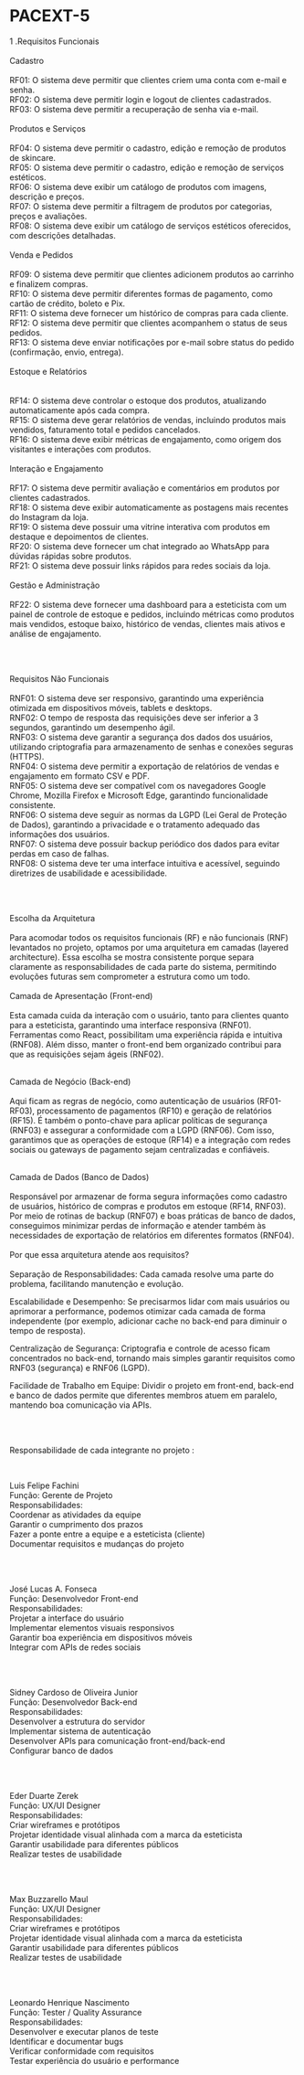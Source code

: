 # PACEXT-5


1 .Requisitos Funcionais<br><br>
Cadastro <br><br>
RF01: O sistema deve permitir que clientes criem uma conta com e-mail e senha.<br>
RF02: O sistema deve permitir login e logout de clientes cadastrados.<br>
RF03: O sistema deve permitir a recuperação de senha via e-mail.<br><br>
Produtos e Serviços<br><br>
RF04: O sistema deve permitir o cadastro, edição e remoção de produtos de skincare.<br>
RF05: O sistema deve permitir o cadastro, edição e remoção de serviços estéticos.<br>
RF06: O sistema deve exibir um catálogo de produtos com imagens, descrição e preços.<br>
RF07: O sistema deve permitir a filtragem de produtos por categorias, preços e avaliações.<br>
RF08: O sistema deve exibir um catálogo de serviços estéticos oferecidos, com descrições detalhadas.<br><br>
Venda e Pedidos<br><br>
RF09: O sistema deve permitir que clientes adicionem produtos ao carrinho e finalizem compras.<br>
RF10: O sistema deve permitir diferentes formas de pagamento, como cartão de crédito, boleto e Pix.<br>
RF11: O sistema deve fornecer um histórico de compras para cada cliente.<br>
RF12: O sistema deve permitir que clientes acompanhem o status de seus pedidos.<br>
RF13: O sistema deve enviar notificações por e-mail sobre status do pedido (confirmação, envio, entrega).<br><br>
Estoque e Relatórios<br><br><br>
RF14: O sistema deve controlar o estoque dos produtos, atualizando automaticamente após cada compra.<br>
RF15: O sistema deve gerar relatórios de vendas, incluindo produtos mais vendidos, faturamento total e pedidos cancelados.<br>
RF16: O sistema deve exibir métricas de engajamento, como origem dos visitantes e interações com produtos.<br><br>
Interação e Engajamento<br><br>
RF17: O sistema deve permitir avaliação e comentários em produtos por clientes cadastrados.<br>
RF18: O sistema deve exibir automaticamente as postagens mais recentes do Instagram da loja.<br>
RF19: O sistema deve possuir uma vitrine interativa com produtos em destaque e depoimentos de clientes.<br>
RF20: O sistema deve fornecer um chat integrado ao WhatsApp para dúvidas rápidas sobre produtos.<br>
RF21: O sistema deve possuir links rápidos para redes sociais da loja.<br><br>
Gestão e Administração<br><br>
RF22: O sistema deve fornecer uma dashboard para a esteticista com um painel de controle de estoque e pedidos, incluindo métricas como produtos mais vendidos, estoque baixo, histórico de vendas, clientes mais ativos e análise de engajamento.<br>

<br><br>

Requisitos Não Funcionais<br><br>
RNF01: O sistema deve ser responsivo, garantindo uma experiência otimizada em dispositivos móveis, tablets e desktops.<br>
RNF02: O tempo de resposta das requisições deve ser inferior a 3 segundos, garantindo um desempenho ágil.<br>
RNF03: O sistema deve garantir a segurança dos dados dos usuários, utilizando criptografia para armazenamento de senhas e conexões seguras (HTTPS).<br>
RNF04: O sistema deve permitir a exportação de relatórios de vendas e engajamento em formato CSV e PDF.<br>
RNF05: O sistema deve ser compatível com os navegadores Google Chrome, Mozilla Firefox e Microsoft Edge, garantindo funcionalidade consistente.<br>
RNF06: O sistema deve seguir as normas da LGPD (Lei Geral de Proteção de Dados), garantindo a privacidade e o tratamento adequado das informações dos usuários.<br>
RNF07: O sistema deve possuir backup periódico dos dados para evitar perdas em caso de falhas.<br>
RNF08: O sistema deve ter uma interface intuitiva e acessível, seguindo diretrizes de usabilidade e acessibilidade.<br>





<br><br>


Escolha da Arquitetura<br><br>
Para acomodar todos os requisitos funcionais (RF) e não funcionais (RNF) levantados no projeto, optamos por uma arquitetura em camadas (layered architecture). Essa escolha se mostra consistente porque separa claramente as responsabilidades de cada parte do sistema, permitindo evoluções futuras sem comprometer a estrutura como um todo.<br><br>
Camada de Apresentação (Front-end)<br><br>
 Esta camada cuida da interação com o usuário, tanto para clientes quanto para a esteticista, garantindo uma interface responsiva (RNF01). Ferramentas como React, possibilitam uma experiência rápida e intuitiva (RNF08). Além disso, manter o front-end bem organizado contribui para que as requisições sejam ágeis (RNF02).<br><br>


Camada de Negócio (Back-end)<br><br>
 Aqui ficam as regras de negócio, como autenticação de usuários (RF01-RF03), processamento de pagamentos (RF10) e geração de relatórios (RF15). É também o ponto-chave para aplicar políticas de segurança (RNF03) e assegurar a conformidade com a LGPD (RNF06). Com isso, garantimos que as operações de estoque (RF14) e a integração com redes sociais ou gateways de pagamento sejam centralizadas e confiáveis.<br><br>


Camada de Dados (Banco de Dados)<br><br>
 Responsável por armazenar de forma segura informações como cadastro de usuários, histórico de compras e produtos em estoque (RF14, RNF03). Por meio de rotinas de backup (RNF07) e boas práticas de banco de dados, conseguimos minimizar perdas de informação e atender também às necessidades de exportação de relatórios em diferentes formatos (RNF04).<br><br>
Por que essa arquitetura atende aos requisitos?<br><br>
Separação de Responsabilidades: Cada camada resolve uma parte do problema, facilitando manutenção e evolução.


Escalabilidade e Desempenho: Se precisarmos lidar com mais usuários ou aprimorar a performance, podemos otimizar cada camada de forma independente (por exemplo, adicionar cache no back-end para diminuir o tempo de resposta).


Centralização de Segurança: Criptografia e controle de acesso ficam concentrados no back-end, tornando mais simples garantir requisitos como RNF03 (segurança) e RNF06 (LGPD).


Facilidade de Trabalho em Equipe: Dividir o projeto em front-end, back-end e banco de dados permite que diferentes membros atuem em paralelo, mantendo boa comunicação via APIs.

<br><br>

Responsabilidade de cada integrante no projeto :

<br>

Luis Felipe Fachini<br>
Função: Gerente de Projeto<br>
Responsabilidades:<br>
Coordenar as atividades da equipe<br>
Garantir o cumprimento dos prazos<br>
Fazer a ponte entre a equipe e a esteticista (cliente)<br>
Documentar requisitos e mudanças do projeto<br>

<br><br>


José Lucas A. Fonseca<br>
Função: Desenvolvedor Front-end<br>
Responsabilidades:<br>
Projetar a interface do usuário<br>
Implementar elementos visuais responsivos<br>
Garantir boa experiência em dispositivos móveis<br>
Integrar com APIs de redes sociais<br>


<br><br>

Sidney Cardoso de Oliveira Junior<br>
Função: Desenvolvedor Back-end<br>
Responsabilidades:<br>
Desenvolver a estrutura do servidor<br>
Implementar sistema de autenticação<br>
Desenvolver APIs para comunicação front-end/back-end<br>
Configurar banco de dados<br>

<br><br>


Eder Duarte Zerek<br>
Função: UX/UI Designer<br>
Responsabilidades:<br>
Criar wireframes e protótipos<br>
Projetar identidade visual alinhada com a marca da esteticista<br>
Garantir usabilidade para diferentes públicos<br>
Realizar testes de usabilidade<br>

<br><br>

Max Buzzarello Maul<br>
Função: UX/UI Designer<br>
Responsabilidades:<br>
Criar wireframes e protótipos<br>
Projetar identidade visual alinhada com a marca da esteticista<br>
Garantir usabilidade para diferentes públicos<br>
Realizar testes de usabilidade<br>

<br><br>

Leonardo Henrique Nascimento<br>
Função: Tester / Quality Assurance<br>
Responsabilidades:<br>
Desenvolver e executar planos de teste<br>
Identificar e documentar bugs<br>
Verificar conformidade com requisitos<br>
Testar experiência do usuário e performance<br>

